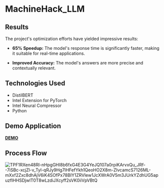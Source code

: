 # MachineHack_LLM

## Results

The project's optimization efforts have yielded impressive results:

- **65% Speedup:** The model's response time is significantly faster, making it suitable for real-time applications.

- **Improved Accuracy:** The model's answers are more precise and contextually relevant.

## Technologies Used

- DistilBERT
- Intel Extension for PyTorch
- Intel Neural Compressor
- Python

## Demo Application
**[DEMO](https://mlhack-intel.streamlit.app/)**

## Process Flow
![TPF1RXen48Rl-nHpgGHI8b6fxG4E3G4YeJQ107a0rpiKArvxQu_JRf--7iSBc-xcjZl-v_Tyl-qRJy9Hg7IHFefYkh1QeoHO2X8m-ZIvcamcS7126ML-mXxf2Zxc8dhAjV6iK4SOfPx78BIY1ZRVlew1JcXWrA0V5m3JUrkYZdhUG5apuzfIHHSDjwlT0T8wLzdiJXcyff2sVK0iiVpVBtQ](https://github.com/rppadmakumar3/MachineHack_LLM/assets/116913142/fec63291-8274-49d6-b534-87715aa42c61)
